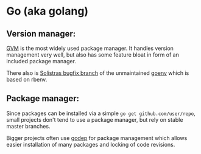 # Go (aka golang)

## Version manager:

[GVM](https://github.com/moovweb/gvm) is the most widely used package manager. It handles version management very well, but also has some feature bloat in form of an included package manager.

There also is [Solistras bugfix branch](https://github.com/Solistra/goenv/tree/bugfix) of the unmaintained [goenv](https://github.com/wfarr/goenv) which is based on rbenv.

## Package manager:

Since packages can be installed via a simple `go get github.com/user/repo`, small projects don't tend to use a package manager, but rely on stable master branches.

Bigger projects often use [godep](https://github.com/tools/godep) for package management which allows easier installation of many packages and locking of code revisions.


